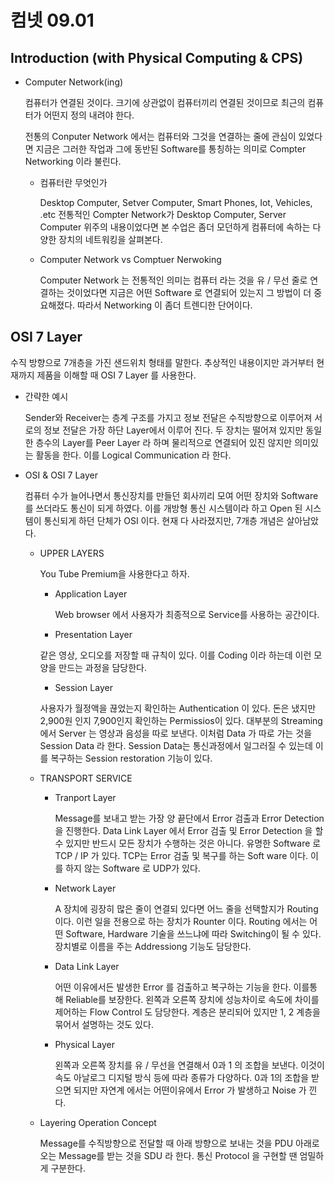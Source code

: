 # 컴넷 09.01



## Introduction (with Physical Computing & CPS)

- Computer Network(ing)

  컴퓨터가 연결된 것이다. 크기에 상관없이 컴퓨터끼리 연결된 것이므로 최근의 컴퓨터가 어떤지 정의 내려야 한다.

  전통의 Conputer Network 에서는 컴퓨터와 그것을 연결하는 줄에 관심이 있었다면 지금은 그러한 작업과 그에 동반된 Software를 통칭하는 의미로 Compter Networking 이라 불린다. 

  

  - 컴퓨터란 무엇인가 

    Desktop Computer, Setver Computer, Smart Phones, Iot, Vehicles, .etc  전통적인 Compter Network가 Desktop Computer, Server Computer 위주의 내용이었다면 본 수업은 좀더 모던하게 컴퓨터에 속하는 다양한 장치의 네트워킹을 살펴본다. 

    

  - Computer Network vs Comptuer Nerwoking 

    Computer Network 는 전통적인 의미는 컴퓨터 라는 것을 유 / 무선 줄로 연결하는 것이었다면 지금은 어떤 Software 로 연결되어 있는지 그 방법이 더 중요해졌다. 따라서 Networking 이 좀더 트렌디한 단어이다. 

    

## OSI 7 Layer

수직 방향으로 7개층을 가진 샌드위치 형태를 말한다. 추상적인 내용이지만 과거부터 현재까지 제품을 이해할 때 OSI 7 Layer 를 사용한다. 

- 간략한 예시 

  Sender와 Receiver는 층계 구조를 가지고 정보 전달은 수직방향으로 이루어져  서로의 정보 전달은 가장 하단 Layer에서 이루어 진다. 두 장치는 떨어져 있지만 동일한  층수의 Layer를 Peer Layer 라 하며 물리적으로 연결되어 있진 않지만 의미있는 활동을 한다. 이를 Logical Communication 라 한다.

   

- OSI & OSI 7 Layer

  컴퓨터 수가 늘어나면서 통신장치를 만들던 회사끼리 모여 어떤 장치와 Software를 쓰더라도 통신이 되게 하였다. 이를 개방형 통신 시스템이라 하고 Open 된 시스템이 통신되게 하던 단체가 OSI 이다. 현재 다 사라졌지만, 7개층 개념은 살아남았다.

  - UPPER LAYERS 

    You Tube Premium을 사용한다고 하자. 

    - Application Layer

      Web browser 에서 사용자가 최종적으로 Service를 사용하는 공간이다. 

    -  Presentation Layer

      같은 영상, 오디오를 저장할 때 규칙이 있다. 이를 Coding 이라 하는데 이런 모양을 만드는 과정을 담당한다. 

    -  Session Layer

      사용자가 월정액을 끊었는지 확인하는 Authentication 이 있다. 돈은 냈지만 2,900원 인지 7,900인지 확인하는 Permissios이 있다. 대부분의 Streaming 에서 Server 는 영상과 음성을 따로 보낸다. 이처럼 Data 가 따로 가는 것을 Session Data 라 한다.  Session Data는 통신과정에서 일그러질 수 있는데 이를 복구하는 Session restoration 기능이 있다.  

  - TRANSPORT SERVICE

    - Tranport Layer

      Message를 보내고 받는 가장 양 끝단에서 Error 검출과 Error Detection을 진행한다. Data Link Layer 에서 Error 검출 및 Error Detection 을 할 수 있지만 반드시 모든 장치가 수행하는 것은 아니다. 유명한 Software 로 TCP / IP 가 있다. TCP는 Error 검출 및 복구를 하는 Soft ware 이다. 이를 하지 않는 Software 로 UDP가 있다.  

    - Network Layer 

      A 장치에 굉장히 많은 줄이 연결되 있다면 어느 줄을 선택할지가 Routing 이다. 이런 일을 전용으로 하는 장치가  Rounter 이다. Routing 에서는 어떤 Software, Hardware 기술을 쓰느냐에 따라 Switching이 될 수 있다.  장치별로 이름을 주는 Addressiong 기능도 담당한다. 

    - Data Link Layer

      어떤 이유에서든 발생한 Error 를 검출하고 복구하는 기능을 한다. 이를통해 Reliable를 보장한다.  왼쪽과 오른쪽 장치에 성능차이로 속도에 차이를 제어하는 Flow Control 도 담당한다. 계층은 분리되어 있지만 1, 2 계층을 묶어서 설명하는 것도 있다. 

    - Physical Layer 

      왼쪽과 오른쪽 장치를 유  / 무선을 연결해서 0과 1 의 조합을 보낸다. 이것이 속도 아날로그 디지털 방식 등에 따라 종류가 다양하다.  0과 1의 조합을 받으면 되지만 자연계 에서는 어떤이유에서 Error 가 발생하고 Noise 가 낀다.

      

  - Layering Operation Concept 

    Message를 수직방향으로 전달할 때 아래 방향으로 보내는 것을  PDU 아래로 오는 Message를 받는 것을 SDU 라 한다. 통신 Protocol 을 구현할 땐 엄밀하게 구분한다. 



